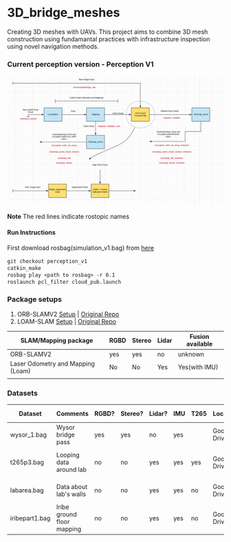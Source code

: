 
# 3D_bridge_meshes
Creating 3D meshes with UAVs. This project aims to combine 3D mesh construction using fundamantal practices with infrastructure inspection using novel navigation methods.




### Current perception version - Perception V1

![](pipeline.png)

**Note** The red lines indicate rostopic names


#### Run Instructions
First download rosbag(simulation_v1.bag) from [here](https://drive.google.com/file/d/1f-OXbnUOXiB1iEFGs9W5oXcsnhm74dib/view?usp=sharing)

```
git checkout perception_v1
catkin_make
rosbag play <path to rosbag> -r 0.1
roslaunch pcl_filter cloud_pub.launch
```





### Package setups

1. ORB-SLAMV2 [Setup](ORB/ORB_SLAM2) | [Original Repo](https://github.com/raulmur/ORB_SLAM2)
2. LOAM-SLAM [Setup](LOAM) | [Original Repo](https://github.com/laboshinl/loam_velodyne)



| SLAM/Mapping package  | RGBD  | Stereo  | Lidar  | Fusion available |
|---                    |---    |---      |---     |---               |
| ORB-SLAMV2            | yes   | yes     | no     |   unknown        |
|  Laser Odometry and Mapping (Loam) |  No | No  | Yes  | Yes(with IMU)  |
|   |   |   |   |   |


### Datasets

| Dataset | Comments | RGBD?  | Stereo?  | Lidar? | IMU | T265 | Location |  Best Mapping| Snapshots/sample| 
|---         |---    |---      |---     |---      |--   |---   |----   |--- | --- |
| wysor_1.bag | Wysor bridge pass | yes   | yes     | no |  yes  | |  Google Drive   |   LOAM  | |
| t265p3.bag | Looping data around lab  | no   | no     | yes |  yes  | yes |  Google Drive   |   LOAM (fused with IMU)| |
| labarea.bag | Data about lab's walls  | no   | no     | yes |  yes  | no |  Google Drive   |   LOAM & Open mapping| |
| iribepart1.bag  | Iribe ground floor mapping  | no  | no  | yes | yes| no | Google Drive|  LOAM| |


